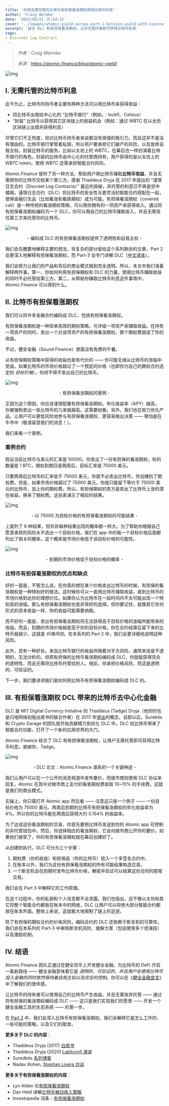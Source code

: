 ```yaml
---
title: '利用无需托管的比特币有担保看涨期权获得比特币利息'
author: 'Craig Warmke'
date: '2022/03/21 15:54:32'
cover: '../images/atomic-yield-series-part-1-bitcoin-yield-with-covered-calls-and-without-custodians/on-1x-1.png'
excerpt: '结合 DLC 和有担保看涨期权，让你无需托管即可获得比特币利息'
tags:
- Discreet Log Contract
---
```



> *作者：Craig Warmke*
> 
> *来源：<https://atomic.finance/blog/atomic-yield/>*



![img](../images/atomic-yield-series-part-1-bitcoin-yield-with-covered-calls-and-without-custodians/on-1x-1.png)

## I. 无需托管的比特币利息

迄今为止，比特币的持币者主要有两种方法可以用比特币来获得收益：

- 将比特币出借给中心化的 “比特币银行”（例如，：lockfi、Celsius）
- “封装” 比特币以获得其它区块链上的收益机会（例如：通过 WBTC 在以太坊区块链上出借并获得利息）

尽管它们不乏热度，但对比特币持币者来说都没有很强的吸引力。而且这并不是没有理由的。比特币银行掌管着私钥，所以用户要承担它们破产的风险，以及放弃自我主权。封装比特币的服务，比如以太坊上的 WBTC，在幕后也一样扮演着比特币银行的角色。封装的比特币由中心化的托管商持有，用户获得的是以太坊上的 WBTC token。使用 WBTC 还需承担智能合约风险。

Atomic.Finance 提供了另一种方法，帮助用户用比特币赚取**比特币收益**，并且无需把你的比特币交给某个第三方。感谢 Thaddeus Dryja 在 2017 年提出的 “谨慎日志合约（Discreet Log Contracts）” 最近的突破，非托管的利息已不再是空中楼阁。谨慎日志合约（DLC）将比特币的安全性与更灵活的智能合约搭配在一起，使得金融衍生品（比如看涨和看跌期权）成为可能。有担保看涨期权（covered call）是一种传统的看涨期权策略，可以用你拥有的一项资产来获得收入。通过将有担保看涨期权编码为一个 DLC，你可以用自己的比特币赚取收入，并且无需信任第三方来托管你的比特币。

![img](../images/atomic-yield-series-part-1-bitcoin-yield-with-covered-calls-and-without-custodians/Keys.png)

<p style="text-align:center">- 编码成 DLC 的有担保看涨期权提供了透明性和自我主权 -</p>


我们会先概要地解释主要的想法，将复杂的部分留给这个系列剩余的文章。Part 2 会更深入地解释有担保看涨期权，而 Part-3 会专门讲解 DLC（[中文译本](https://www.btcstudy.org/2022/03/09/a-laypersons-guide-to-discreet-log-contracts/)）。

我们会努力让我们的产品和背后的商业模式做到完全透明。所以，本文中我们准备解释两件事。第一，你如何利用有担保期权和 DLC 的力量，使用比特币赚取收益的同时不必托管给第三方。第二，从帮助你赚取比特币利息这件事情中，Atomic.Finance 可以得到什么。

## II. 比特币有担保看涨期权

我们可以将许多金融合约编码成 DLC，包括有担保看涨期权。

有担保看涨期权是一种简单高效的期权策略，可评级一项资产来赚取收益。在持有一项资产的同时，卖出一个对该项资产的有担保看涨期权，那个期权费就成了你的收益。

不过，健全金融（Sound Finance）里面没有免费的午餐。

从有担保期权策略中获得的收益也是有代价的 —— 你可能无缘从比特币的涨幅中受益。如果比特币的市场价格超过了一个预定的价格（也即你为自己的期权合约选定的 *目标价格*），你将不得不卖出自己的比特币。

![img](../images/atomic-yield-series-part-1-bitcoin-yield-with-covered-calls-and-without-custodians/-Screen.png)

<p style="text-align:center">- 有担保看涨期权的案例 -</p>


正因为这个原因，你应该谨慎配置有担保看涨期权。年化收益率（APY）越高，你被强制卖出一些比特币的几率就越高。这需要权衡。另外，我们也在努力优化产品，让用户可以更低风险地参与有担保看涨期权、更容易做出决策 —— 哪怕是在牛市中（敬请留意我们的消息！）。

我们来看一个案例。

### 案例合约

假设当前比特币与美元的汇率是 50000。你卖出了一份有担保的看涨期权，标的数量是 1 BTC，期权到期日是两周后，目标汇率是 75000 美元。

只要两周后比特币的汇率低于 75000 美元，你就不必卖出比特币，外加赚到了期权费。但是，如果市场价格超过了 75000 美元，你就只能留下等价于 75000 美元的比特币，加上你的期权费。所以，有担保期权的卖方是卖出了比特币上涨的潜在收益，换来了期权费。这张表演示了相应的结果。

![img](../images/atomic-yield-series-part-1-bitcoin-yield-with-covered-calls-and-without-custodians/table-2.png)

<p style="text-align:center">- 以 75000 为目标价格的有担保看涨期权的可能结果 -</p>


上面列了 6 种结果，但并非每种结果出现的概率都一样大。为了帮助你根据自己愿意承担的风险水平选出一个目标价格，我们在 app 中的每一个目标价格后面都列出了相关的概率。这个概率是市场价格低于该目标价格的可能性。

![img](../images/atomic-yield-series-part-1-bitcoin-yield-with-covered-calls-and-without-custodians/8.07-AM.png)

<p style="text-align:center">- 到期的市场价格低于目标价格的概率 -</p>


### 比特币有担保看涨期权的优点和缺点

好的一面是，不管怎么说，在你真的想在某个价格卖出比特币的时候，有担保的看涨期权是一种特别好的做法。这时候你可以一直用比特币赚取收益，直到比特币的市场价格到达你的理想价位。如果你认为比特币在一段时间内不太可能出现一个特别高的涨幅，那么有担保看涨期权也是非常好的选择。但你要记住，就像其它任何形式的资本收益一样，你的收益可能需要纳税。

而不好的一面是，卖出有担保看涨期权将无法获得高于目标价格的涨幅所能带来的收益。而且，到期的市场价格越是高于你的目标价格，你在合约结算后留下来的比特币就越少。这就是 *价格风险*。在本系列的 Part 2 中，我们会更详细地说明这种风险。

此外，还有一种好处。来自比特币银行的收益伴随着对手方风险，通常来说是不透明的，无法分析的。但把有担保的比特币看涨期权编码成 DLC，你就能获得完全的透明性，而且无需将比特币托管给别人。相反，你承担价格风险，而这是透明的、可验证的。

下一步，我们要讲讲我们是如何把比特币有担保看涨期权编码成 DLC 的。

## III. 有担保看涨期权 DCL 带来的比特币去中心化金融

DLC 是 MIT Digital Currency Initiative 的 Thaddeus (Tadge) Dryja（他同时也是闪电网络初版白皮书的联合作者）在 2017 年[提出](https://adiabat.github.io/dlc.pdf)的概念。自那以后，Surebits 和 Crypto Garage 的团队就开始贡献精力到优化 DLC 中。DLC 给比特币带来了智能合约功能，打开了一个新的应用世界的大门。

Atomic.Finance 结合了 DLC 和有担保看涨期权，让用户无需托管即可获得比特币利息。谢谢你，Tadge。

![img](../images/atomic-yield-series-part-1-bitcoin-yield-with-covered-calls-and-without-custodians/6.15-PM.png)

<p style="text-align:center">- DLC 论文：Atomic.Finance 谱系的一个关键神迹 -</p>


我们让用户可以在一个公开的消息频道中发布要价，而做市商则使用 DLC 协议来回复。Atomic 在其中对做市商上支付的每笔期权费收取 10~15% 的手续费。这就是我们的商业模式。

实操上，你只需打开 Atomic app 然后看 —— 注意这只是一个例子 —— 一份目标价格为 75000 美元、两周后到期的比特币有担保看涨期权的年化收益率为 4%。所以你的比特币能在两周后获得大约 0.154% 的收益率。

为了达成这份看涨期权的交易，你首先要把比特币发送到你的 Atomic app 可控制的非托管钱包中。然后，你选择相应的看涨期权，它会向做市商公开你的要价。如果他们接受了，你的有担保看涨期权就在幕后创建好了。

从创建到执行，DLC 可分为三个步骤：

1. 期权费（你的收益）和担保品（你的比特币）锁入一个多签名合约中。
2. 在账本以外，我们为这份有担保看涨期权的所有可能结果构造交易。
3. 一个断言机会在到期时发布比特币价格，解密并验证可以结算这份合同的那笔交易。

我们会在 Part 3 中解释它的工作原理。

在这个过程中，你的私钥和个人信息都不会泄露。我们也指出，这不像以太坊和其它将整个智能合约都放在账本中的网络，DLC 让用户可以将绝大部分智能合约都放在账本外面。整体上来说，这就极大地限制了链上的足迹。

除了有担保的期权合约的价格风险，编码合约的 DLC 还依赖于断言机的可靠性。我们会在本系列的 Part-3 中审核断言机风险、缓解方案（包括使用多个但演技）以及激励机制。

## IV. 结语

Atomic.Finance 团队正通过在健全货币上开发健全金融，为比特币的 DeFi 开启一条新路线 —— 健全金融意味着它是 *透明的、可验证的，并且用户在使用比特币投入金融的同时依然保持着自我主权以及完全的控制*。你可以在《[健全金融宣言](https://atomic.finance/blog/a-sound-finance-manifesto/)》中了解我们的使命感。

让比特币的持有者可以使用自己的比特币产生收益，并且无需放弃托管 —— 通过将有担保的看涨期权编码成 DLC —— 这只是我们实现我们的愿景 —— 开发一个健全金融工具的生态系统 —— 的第一步。

在 [Part 2](https://atomic.finance/blog/bitcoin-covered-calls) 中，我们会深入比特币有担保看涨期权。我们会解释它是怎么工作的、一些可能的策略，以及它们的取舍。

**更多关于 DLC 的内容**：

- Thaddeus Dryja (2017) [白皮书](https://adiabat.github.io/dlc.pdf)
- Thaddeus Dryja (2020) [Labitconf 演讲](https://www.youtube.com/watch?v=pvNaxJiXT5E)
- Suredbits [系列博客](https://suredbits.com/dlc-private-key-management-part-1/)
- Nadav Kohen, [Stephan Livera 访谈](https://stephanlivera.com/episode/219/)

**更多关于有担保看涨期权的内容**：

- Lyn Alden 论[有担保看涨期权](https://www.lynalden.com/covered-calls/)
- Dan Held 讲解[比特币被动收入策略](https://www.danheld.com/blog/2020/9/17/howtoearnayieldonbitcoin)
- Investopedia 词条：[有担保看涨期权](https://www.investopedia.com/articles/optioninvestor/08/covered-call.asp)